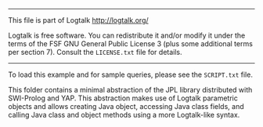________________________________________________________________________

This file is part of Logtalk <http://logtalk.org/>  

Logtalk is free software. You can redistribute it and/or modify it under
the terms of the FSF GNU General Public License 3  (plus some additional
terms per section 7).        Consult the `LICENSE.txt` file for details.
________________________________________________________________________


To load this example and for sample queries, please see the `SCRIPT.txt`
file.

This folder contains a minimal abstraction of the JPL library distributed
with SWI-Prolog and YAP. This abstraction makes use of Logtalk parametric
objects and allows creating Java object, accessing Java class fields, and
calling Java class and object methods using a more Logtalk-like syntax.
